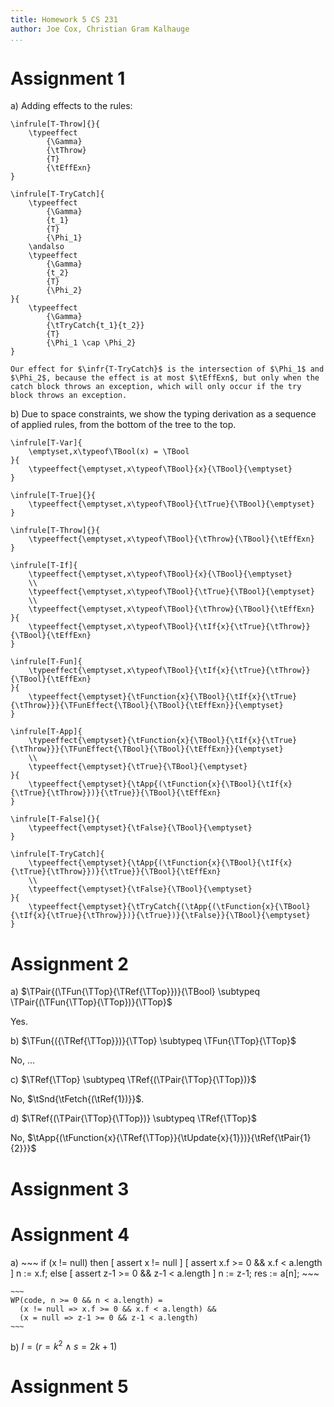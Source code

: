 ```yaml
---
title: Homework 5 CS 231
author: Joe Cox, Christian Gram Kalhauge
...
```



# Assignment 1

a)  Adding effects to the rules:
    
    \infrule[T-Throw]{}{
        \typeeffect
            {\Gamma}
            {\tThrow}
            {T}
            {\tEffExn}
    }

    \infrule[T-TryCatch]{
        \typeeffect
            {\Gamma}
            {t_1}
            {T}
            {\Phi_1}
        \andalso
        \typeeffect
            {\Gamma}
            {t_2}
            {T}
            {\Phi_2}
    }{
        \typeeffect
            {\Gamma}
            {\tTryCatch{t_1}{t_2}}
            {T}
            {\Phi_1 \cap \Phi_2}
    }

    Our effect for $\infr{T-TryCatch}$ is the intersection of $\Phi_1$ and $\Phi_2$, because the effect is at most $\tEffExn$, but only when the catch block throws an exception, which will only occur if the try block throws an exception.

b) Due to space constraints, we show the typing derivation as a sequence of applied rules, from the bottom of the tree to the top.

    \infrule[T-Var]{
        \emptyset,x\typeof\TBool(x) = \TBool
    }{
        \typeeffect{\emptyset,x\typeof\TBool}{x}{\TBool}{\emptyset}
    }

    \infrule[T-True]{}{
        \typeeffect{\emptyset,x\typeof\TBool}{\tTrue}{\TBool}{\emptyset}
    }

    \infrule[T-Throw]{}{
        \typeeffect{\emptyset,x\typeof\TBool}{\tThrow}{\TBool}{\tEffExn}
    }

    \infrule[T-If]{
        \typeeffect{\emptyset,x\typeof\TBool}{x}{\TBool}{\emptyset}
        \\
        \typeeffect{\emptyset,x\typeof\TBool}{\tTrue}{\TBool}{\emptyset}
        \\
        \typeeffect{\emptyset,x\typeof\TBool}{\tThrow}{\TBool}{\tEffExn}
    }{
        \typeeffect{\emptyset,x\typeof\TBool}{\tIf{x}{\tTrue}{\tThrow}}{\TBool}{\tEffExn}
    }

    \infrule[T-Fun]{
        \typeeffect{\emptyset,x\typeof\TBool}{\tIf{x}{\tTrue}{\tThrow}}{\TBool}{\tEffExn}
    }{
        \typeeffect{\emptyset}{\tFunction{x}{\TBool}{\tIf{x}{\tTrue}{\tThrow}}}{\TFunEffect{\TBool}{\TBool}{\tEffExn}}{\emptyset}
    }

    \infrule[T-App]{
        \typeeffect{\emptyset}{\tFunction{x}{\TBool}{\tIf{x}{\tTrue}{\tThrow}}}{\TFunEffect{\TBool}{\TBool}{\tEffExn}}{\emptyset}
        \\
        \typeeffect{\emptyset}{\tTrue}{\TBool}{\emptyset}
    }{
        \typeeffect{\emptyset}{\tApp{(\tFunction{x}{\TBool}{\tIf{x}{\tTrue}{\tThrow}})}{\tTrue}}{\TBool}{\tEffExn}
    }

    \infrule[T-False]{}{
        \typeeffect{\emptyset}{\tFalse}{\TBool}{\emptyset}
    }

    \infrule[T-TryCatch]{
        \typeeffect{\emptyset}{\tApp{(\tFunction{x}{\TBool}{\tIf{x}{\tTrue}{\tThrow}})}{\tTrue}}{\TBool}{\tEffExn}
        \\
        \typeeffect{\emptyset}{\tFalse}{\TBool}{\emptyset}
    }{
        \typeeffect{\emptyset}{\tTryCatch{(\tApp{(\tFunction{x}{\TBool}{\tIf{x}{\tTrue}{\tThrow}})}{\tTrue})}{\tFalse}}{\TBool}{\emptyset}
    }

# Assignment 2

a) $\TPair{(\TFun{\TTop}{\TRef{\TTop}})}{\TBool} \subtypeq \TPair{(\TFun{\TTop}{\TTop})}{\TTop}$

   Yes.

b) $\TFun{({\TRef{\TTop}})}{\TTop} \subtypeq \TFun{\TTop}{\TTop}$

   No, ...

c) $\TRef{\TTop} \subtypeq \TRef{(\TPair{\TTop}{\TTop})}$
   
   No, $\tSnd{\tFetch{(\tRef{1})}}$.

d) $\TRef{(\TPair{\TTop}{\TTop})} \subtypeq \TRef{\TTop}$

   No, $\tApp{(\tFunction{x}{\TRef{\TTop}}{\tUpdate{x}{1}})}{\tRef{\tPair{1}{2}}}$

# Assignment 3

# Assignment 4

a)  ~~~
    if (x != null) then
      [ assert x != null ]
      [ assert x.f >= 0 && x.f < a.length ]
      n := x.f;
    else
      [ assert z-1 >= 0 && z-1 < a.length ]
      n := z-1;
    res := a[n];
    ~~~

    ~~~
    WP(code, n >= 0 && n < a.length) =
      (x != null => x.f >= 0 && x.f < a.length) &&
      (x = null => z-1 >= 0 && z-1 < a.length)
    ~~~

b)  $I = (r = k^2 \land s = 2k + 1)$

# Assignment 5
